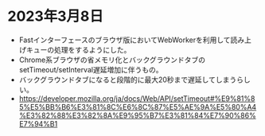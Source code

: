 # 2023年3月8日

- Fastインターフェースのブラウザ版においてWebWorkerを利用して読み上げキューの処理をするようにした。
- Chrome系ブラウザの省メモリ化とバックグラウンドタブのsetTimeout/setInterval遅延増加に伴うもの。
- バックグラウンドタブになると段階的に最大20秒まで遅延してしまうらしい。
- https://developer.mozilla.org/ja/docs/Web/API/setTimeout#%E9%81%85%E5%BB%B6%E3%81%8C%E6%8C%87%E5%AE%9A%E5%80%A4%E3%82%88%E3%82%8A%E9%95%B7%E3%81%84%E7%90%86%E7%94%B1
